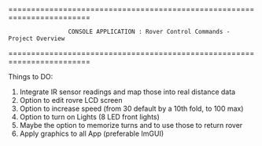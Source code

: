 ========================================================================

                     CONSOLE APPLICATION : Rover Control Commands - Project Overview

========================================================================

Things to DO:
1. Integrate IR sensor readings and map those into real distance data
2. Option to edit rovre LCD screen
3. Option to increase speed (from 30 default by a 10th fold, to 100 max)
4. Option to turn on Lights (8 LED front lights)
5. Maybe the option to memorize turns and to use those to return rover
6. Apply graphics to all App (preferable ImGUI)
